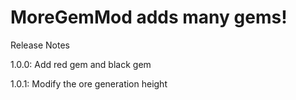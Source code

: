 # MoreGemMod adds many gems!

Release Notes  

1.0.0: Add red gem and black gem

1.0.1: Modify the ore generation height